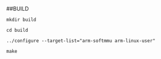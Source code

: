 ##BUILD

`mkdir build`

`cd build`

`../configure --target-list="arm-softmmu arm-linux-user"`

`make`

